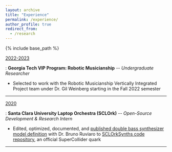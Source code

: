 ```yaml
---
layout: archive
title: "Experience"
permalink: /experience/
author_profile: true
redirect_from:
  - /research
---
```


{% include base_path %}

<u>2022-2023</u>

: **Georgia Tech VIP Program: Robotic Musicianship** -- *Undergraduate Researcher*
- Selected to work with the Robotic Musicianship Vertically Integrated Project team under Dr. Gil Weinberg
starting in the Fall 2022 semester

---

<u>2020</u>

: **Santa Clara University Laptop Orchestra (SCLOrk)** -- *Open-Source Development & Research Intern*
- Edited, optimized, documented, and [published double bass synthesizer model definition](https://github.com/SCLOrkHub/SCLOrkSynths/blob/master/SynthDefs/bass/doubleBass.scd) with Dr. Bruno Ruviaro
to [SCLOrkSynths code repository](https://github.com/SCLOrkHub/SCLOrkSynths), an official SuperCollider quark

---